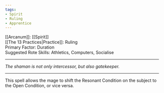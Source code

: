 ```yaml
---
tags:
- Spirit
- Ruling
- Apprentice
---
```


[[Arcanum]]: [[Spirit]]\
[[The 13 Practices|Practice]]: Ruling\
Primary Factor: Duration\
Suggested Rote Skills: Athletics, Computers, Socialise

---

_The shaman is not only intercessor, but also gatekeeper._

---

This spell allows the mage to shift the Resonant Condition on the subject to the Open Condition, or vice versa.